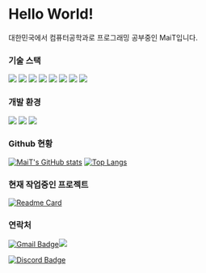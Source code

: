 # Hello World!

대한민국에서 컴퓨터공학과로 프로그래밍 공부중인 MaiT입니다.

### 기술 스택

[<img src="https://img.shields.io/badge/JavaScript-F7DF1E?style=flat-square&logo=javascript&logoColor=white"/>](https://www.ecma-international.org/) [<img src="https://img.shields.io/badge/TypeScript-3178C6?style=flat-square&logo=typescript&logoColor=white"/>](https://www.typescriptlang.org/) [<img src="https://img.shields.io/badge/Node.js-339933?style=flat-square&logo=nodedotjs&logoColor=white"/>](https://nodejs.org/) [<img src="https://img.shields.io/badge/SvelteKit-FF3E00?style=flat-square&logo=svelte&logoColor=white"/>](https://svelte.dev/) [<img src="https://img.shields.io/badge/React-61DAFB?style=flat-square&logo=React&logoColor=white"/>](https://legacy.reactjs.org/) [<img src="https://img.shields.io/badge/Vue-4FC08D?style=flat-square&logo=vuedotjs&logoColor=white"/>](https://vuejs.org/) [<img src="https://img.shields.io/badge/Discord.js-5865F2?style=flat-square&logo=discord&logoColor=white"/>](https://discord.com/developers) [<img src="https://img.shields.io/badge/MySQL-4479A1?style=flat-square&logo=MySQL&logoColor=white"/>](https://www.mysql.com/)

### 개발 환경

[<img src="https://img.shields.io/badge/Github-181717?style=flat-square&logo=Github&logoColor=white"/>](https://github.com/) [<img src="https://img.shields.io/badge/VisualStudioCode-007ACC?style=flat-square&logo=VisualStudioCode&logoColor=white"/>](https://code.visualstudio.com/) [<img src="https://img.shields.io/badge/AWS EC2-FF9900?style=flat-square&logo=amazonec2&logoColor=white"/>](https://aws.amazon.com/)

### Github 현황

[![MaiT's GitHub stats](https://github-readme-stats.vercel.app/api?username=MaiT-027&theme=ayu-mirage&show_icons=true&hide=stars&hide_rank=true&count_private=true&line_height=24)](https://github.com/MaiT-027)
[![Top Langs](https://github-readme-stats.vercel.app/api/top-langs/?username=MaiT-027&layout=compact&theme=ayu-mirage)](https://github.com/MaiT-027)

### 현재 작업중인 프로젝트
[![Readme Card](https://github-readme-stats.vercel.app/api/pin/?username=2F2B&repo=HoopSquad-Backend&theme=ayu-mirage)](https://github.com/2F2B/HoopSquad-Backend)

### 연락처

[![Gmail Badge](https://img.shields.io/badge/X-000000?style=flat-square&logo=X&logoColor=white&link=https://twitter.com/maitmus)<img src="https://img.shields.io/badge/maitmus-555555?style=flat-square"/>](https://twitter.com/maitmus)

[![Discord Badge](https://dcbadge.vercel.app/api/shield/534651682965946399?style=flat-square)](https://discord.com/)
